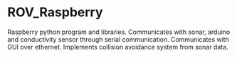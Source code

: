 # ROV_Raspberry
Raspberry python program and libraries. Communicates with sonar, arduino and conductivity sensor through serial communication. Communicates with GUI over ethernet. Implements collision avoidance system from sonar data.
